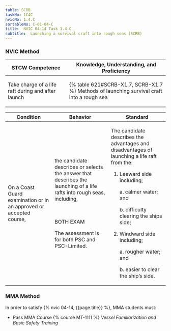 ```yaml
---
table: SCRB
taskNo: 1C4C
nvicNo: 1.4.C 
sortableNo: C-01-04-C
title:  NVIC 04-14 Task 1.4.C 
subtitle:  Launching a survival craft into rough seas (SCRB)
---
```






### NVIC Method

<a style="display:none;" onclick="togglevisibility('nvic_methods')" >Show NVIC method.</a>

<div id='nvic_methods' class='show'>

<table>
<thead>
<tr>
<th class='forty'> STCW Competence </th>
<th class='sixty'> Knowledge, Understanding, and Proficiency </th>
</tr>
</thead>

<tbody>
<tr><td markdown='1'>

Take charge of a life raft during and after launch

</td><td markdown='1'>

{% table 621#SCRB-X1.7, SCRB-X1.7 %} Methods of launching survival craft into a rough sea

</td></tr>


</tbody>
</table>


<table>
<thead>
<tr><th class='twenty'>  Condition </th><th class='twenty'> Behavior </th><th  class='sixty'>Standard </th></tr>
</thead>
<tbody >



<tr><td markdown='1'>

On a Coast Guard examination or in an approved or accepted course,

</td><td markdown='1'>

the candidate describes or selects the answer that describes the launching of a life rafts into rough seas, including,

<br>

<div class="tooltip" markdown='1'>

BOTH
EXAM

The assessment is for both PSC and PSC-Limited.

</div>


</td><td markdown='1'>

The candidate describes the advantages and disadvantages of launching a life raft from the:

1. Leeward side including;

     a. calmer water; and

     b. difficulty clearing the ships side;

2. Windward side including;

     a. rougher water; and 

     b. easier to clear the ship’s side. 

</td></tr>
</tbody>
</table>
</div>


### MMA Method

In order to satisfy  {% nvic 04-14, {{page.title}}  %}, MMA students must:

* Pass MMA Course {% course MT-1111 %}  *Vessel Familiarization and Basic Safety Training*